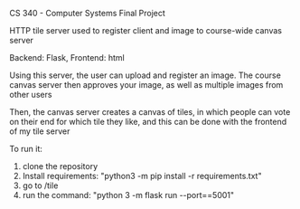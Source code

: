 CS 340 - Computer Systems Final Project

HTTP tile server used to register client and image to course-wide canvas server

Backend: Flask, Frontend: html

Using this server, the user can upload and register an image. The course canvas server then approves your image, as well as multiple images from other users

Then, the canvas server creates a canvas of tiles, in which people can vote on their end for which tile they like, and this can be done with the frontend of my tile server

To run it:
1. clone the repository
2. Install requirements: "python3 -m pip install -r requirements.txt"
3. go to /tile
4. run the command: "python 3 -m flask run --port==5001"

